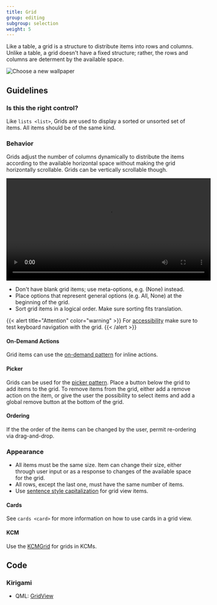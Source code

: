 ```yaml
---
title: Grid
group: editing
subgroup: selection
weight: 5
---
```


Like a table, a grid is a structure to distribute items into rows and
columns. Unlike a table, a grid doesn't have a fixed structure; rather,
the rows and columns are determent by the available space.

![Choose a new wallpaper](/hig/Wallpaper-dark.png)

Guidelines
----------

### Is this the right control?

Like `lists <list>`, Grids are used to
display a sorted or unsorted set of items. All items should be of the
same kind.

### Behavior

Grids adjust the number of columns dynamically to distribute the items
according to the available horizontal space without making the grid
horizontally scrollable. Grids can be vertically scrollable though.

<video autoplay controls 
src="https://cdn.kde.org/hig/video/20180620-1/CardLayout2.webm" loop="true"
playsinline="true" width="536" onended="this.play()" class="border"></video>

-   Don't have blank grid items; use meta-options, e.g. (None) instead.
-   Place options that represent general options (e.g. All, None) at the
    beginning of the grid.
-   Sort grid items in a logical order. Make sure sorting fits
    translation.

{{< alert title="Attention" color="warning" >}}
For [accessibility](/hig/accessibility)
make sure to test keyboard navigation with the grid.
{{< /alert >}}

#### On-Demand Actions

Grid items can use the
[on-demand pattern](/hig/patterns/command/ondemand) for inline actions.

#### Picker

Grids can be used for the
[picker pattern](/hig/patterns/content/picker). Place a button
below the grid to add items to the grid. To
remove items from the grid, either add a remove action on the item, or
give the user the possibility to select items and add a global remove
button at the bottom of the grid.

#### Ordering

If the the order of the items can be changed by the user, permit
re-ordering via drag-and-drop.

### Appearance

-   All items must be the same size. Item can change their size, either
    through user input or as a response to changes of the available
    space for the grid.
-   All rows, except the last one, must have the same number of items.
-   Use [sentence style capitalization](/hig/style/writing/capitalization)
    for grid view items.

#### Cards

See `cards <card>` for more information on
how to use cards in a grid view.

#### KCM

Use the [KCMGrid](/hig/platform/kcmgrid) for
grids in KCMs.

Code
----

### Kirigami

- QML: [GridView](https://doc.qt.io/qt-5/qml-qtquick-gridview.html)
